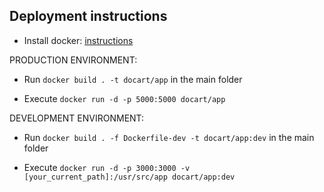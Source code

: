 ## Deployment instructions

- Install docker: [instructions](https://docs.docker.com/engine/installation/)

PRODUCTION ENVIRONMENT:

- Run `docker build . -t docart/app` in the main folder

- Execute `docker run -d -p 5000:5000 docart/app`

DEVELOPMENT ENVIRONMENT:

- Run `docker build . -f Dockerfile-dev -t docart/app:dev` in the main folder

- Execute `docker run -d -p 3000:3000 -v [your_current_path]:/usr/src/app docart/app:dev`
